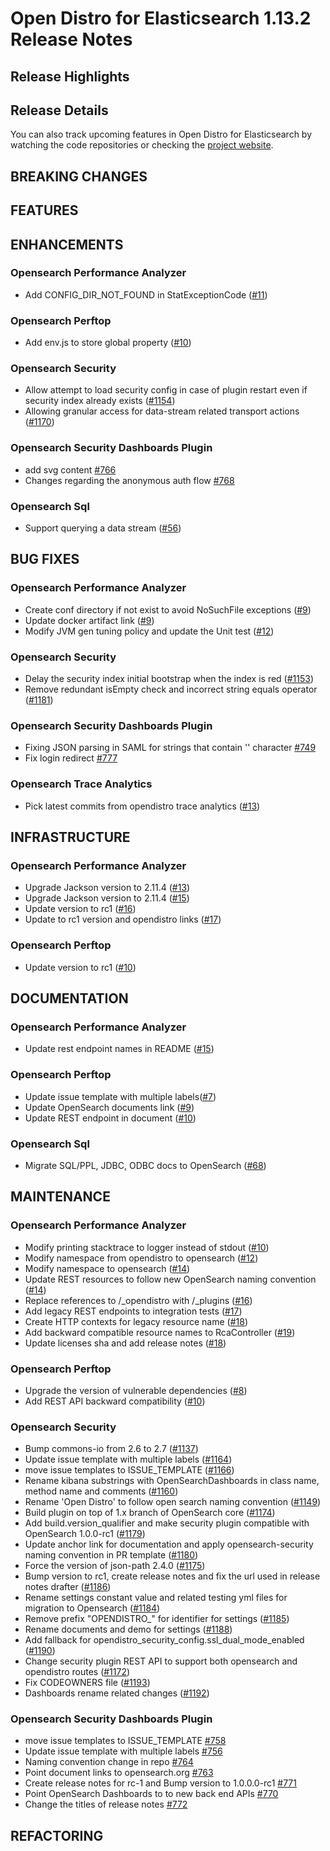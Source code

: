 # Open Distro for Elasticsearch 1.13.2 Release Notes

## Release Highlights

## Release Details

You can also track upcoming features in Open Distro for Elasticsearch by watching the code repositories or checking the [project website](https://opendistro.github.io/for-elasticsearch/features/comingsoon.html).

## BREAKING CHANGES

## FEATURES

## ENHANCEMENTS

### Opensearch Performance Analyzer
* Add CONFIG_DIR_NOT_FOUND in StatExceptionCode ([#11](https://github.com/opensearch-project/performance-analyzer-rca/pull/11))


### Opensearch Perftop
* Add env.js to store global property ([#10](https://github.com/opensearch-project/perftop/pull/10))


### Opensearch Security
* Allow attempt to load security config in case of plugin restart even if security index already exists ([#1154](https://github.com/opensearch-project/security/pull/1154))
* Allowing granular access for data-stream related transport actions ([#1170](https://github.com/opensearch-project/security/pull/1170))


### Opensearch Security Dashboards Plugin
* add svg content [#766](https://github.com/opensearch-project/security-dashboards-plugin/pull/766)
* Changes regarding the anonymous auth flow [#768](https://github.com/opensearch-project/security-dashboards-plugin/pull/768)


### Opensearch Sql
* Support querying a data stream ([#56](https://github.com/opensearch-project/sql/pull/56))


## BUG FIXES

### Opensearch Performance Analyzer
* Create conf directory if not exist to avoid NoSuchFile exceptions ([#9](https://github.com/opensearch-project/performance-analyzer/pull/9))
* Update docker artifact link ([#9](https://github.com/opensearch-project/performance-analyzer-rca/pull/9))
* Modify JVM gen tuning policy and update the Unit test ([#12](https://github.com/opensearch-project/performance-analyzer-rca/pull/12))


### Opensearch Security
* Delay the security index initial bootstrap when the index is red ([#1153](https://github.com/opensearch-project/security/pull/1153))
* Remove redundant isEmpty check and incorrect string equals operator ([#1181](https://github.com/opensearch-project/security/pull/1181))


### Opensearch Security Dashboards Plugin
* Fixing JSON parsing in SAML for strings that contain '' character [#749](https://github.com/opensearch-project/security-dashboards-plugin/pull/749)
* Fix login redirect [#777](https://github.com/opensearch-project/security-dashboards-plugin/pull/777)


### Opensearch Trace Analytics
* Pick latest commits from opendistro trace analytics ([#13](https://github.com/opensearch-project/trace-analytics/pull/13))


## INFRASTRUCTURE

### Opensearch Performance Analyzer
* Upgrade Jackson version to 2.11.4 ([#13](https://github.com/opensearch-project/performance-analyzer/pull/13))
* Upgrade Jackson version to 2.11.4 ([#15](https://github.com/opensearch-project/performance-analyzer-rca/pull/15))
* Update version to rc1 ([#16](https://github.com/opensearch-project/performance-analyzer/pull/16))
* Update to rc1 version and opendistro links ([#17](https://github.com/opensearch-project/performance-analyzer-rca/pull/17))


### Opensearch Perftop
* Update version to rc1 ([#10](https://github.com/opensearch-project/perftop/pull/10))


## DOCUMENTATION

### Opensearch Performance Analyzer
* Update rest endpoint names in README ([#15](https://github.com/opensearch-project/performance-analyzer/pull/15))


### Opensearch Perftop
* Update issue template with multiple labels([#7](https://github.com/opensearch-project/perftop/pull/7))
* Update OpenSearch documents link ([#9](https://github.com/opensearch-project/perftop/pull/9))
* Update REST endpoint in document ([#10](https://github.com/opensearch-project/perftop/pull/10))


### Opensearch Sql
* Migrate SQL/PPL, JDBC, ODBC docs to OpenSearch ([#68](https://github.com/opensearch-project/sql/pull/68))


## MAINTENANCE

### Opensearch Performance Analyzer
* Modify printing stacktrace to logger instead of stdout ([#10](https://github.com/opensearch-project/performance-analyzer-rca/pull/10))
* Modify namespace from opendistro to opensearch ([#12](https://github.com/opensearch-project/performance-analyzer/pull/12))
* Modify namespace to opensearch ([#14](https://github.com/opensearch-project/performance-analyzer-rca/pull/14))
* Update REST resources to follow new OpenSearch naming convention ([#14](https://github.com/opensearch-project/performance-analyzer/pull/14))
* Replace references to /_opendistro with /_plugins ([#16](https://github.com/opensearch-project/performance-analyzer-rca/pull/16))
* Add legacy REST endpoints to integration tests ([#17](https://github.com/opensearch-project/performance-analyzer/pull/17))
* Create HTTP contexts for legacy resource name ([#18](https://github.com/opensearch-project/performance-analyzer-rca/pull/18))
* Add backward compatible resource names to RcaController ([#19](https://github.com/opensearch-project/performance-analyzer-rca/pull/19))
* Update licenses sha and add release notes ([#18](https://github.com/opensearch-project/performance-analyzer/pull/18))


### Opensearch Perftop
* Upgrade the version of vulnerable dependencies ([#8](https://github.com/opensearch-project/perftop/pull/8))
* Add REST API backward compatibility ([#10](https://github.com/opensearch-project/perftop/pull/10))


### Opensearch Security
* Bump commons-io from 2.6 to 2.7 ([#1137](https://github.com/opensearch-project/security/pull/1137))
* Update issue template with multiple labels ([#1164](https://github.com/opensearch-project/security/pull/1164))
* move issue templates to ISSUE_TEMPLATE ([#1166](https://github.com/opensearch-project/security/pull/1166))
* Rename kibana substrings with OpenSearchDashboards in class name, method name and comments ([#1160](https://github.com/opensearch-project/security/pull/1160))
* Rename 'Open Distro' to follow open search naming convention ([#1149](https://github.com/opensearch-project/security/pull/1149))
* Build plugin on top of 1.x branch of OpenSearch core ([#1174](https://github.com/opensearch-project/security/pull/1174))
* Add build.version_qualifier and make security plugin compatible with OpenSearch 1.0.0-rc1 ([#1179](https://github.com/opensearch-project/security/pull/1179))
* Update anchor link for documentation and apply opensearch-security naming convention in PR template ([#1180](https://github.com/opensearch-project/security/pull/1180))
* Force the version of json-path 2.4.0 ([#1175](https://github.com/opensearch-project/security/pull/1175))
* Bump version to rc1, create release notes and fix the url used in release notes drafter ([#1186](https://github.com/opensearch-project/security/pull/1186))
* Rename settings constant value and related testing yml files for migration to Opensearch ([#1184](https://github.com/opensearch-project/security/pull/1184))
* Remove prefix "OPENDISTRO_" for identifier for settings ([#1185](https://github.com/opensearch-project/security/pull/1185))
* Rename documents and demo for settings ([#1188](https://github.com/opensearch-project/security/pull/1188))
* Add fallback for opendistro_security_config.ssl_dual_mode_enabled ([#1190](https://github.com/opensearch-project/security/pull/1190))
* Change security plugin REST API to support both opensearch and opendistro routes ([#1172](https://github.com/opensearch-project/security/pull/1172))
* Fix CODEOWNERS file ([#1193](https://github.com/opensearch-project/security/pull/1193))
* Dashboards rename related changes ([#1192](https://github.com/opensearch-project/security/pull/1192))


### Opensearch Security Dashboards Plugin
* move issue templates to ISSUE_TEMPLATE [#758](https://github.com/opensearch-project/security-dashboards-plugin/pull/758)
* Update issue template with multiple labels [#756](https://github.com/opensearch-project/security-dashboards-plugin/pull/756)
* Naming convention change in repo [#764](https://github.com/opensearch-project/security-dashboards-plugin/pull/764)
* Point document links to opensearch.org [#763](https://github.com/opensearch-project/security-dashboards-plugin/pull/763)
* Create release notes for rc-1 and Bump version to 1.0.0.0-rc1 [#771](https://github.com/opensearch-project/security-dashboards-plugin/pull/771)
* Point OpenSearch Dashboards to to new back end APIs [#770](https://github.com/opensearch-project/security-dashboards-plugin/pull/770)
* Change the titles of release notes [#772](https://github.com/opensearch-project/security-dashboards-plugin/pull/772)


## REFACTORING

